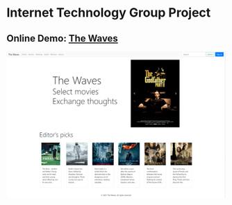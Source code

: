 # Internet Technology Group Project

## Online Demo: [The Waves](http://95.179.226.224:8000/)


![](static/images/thewaves.png)
